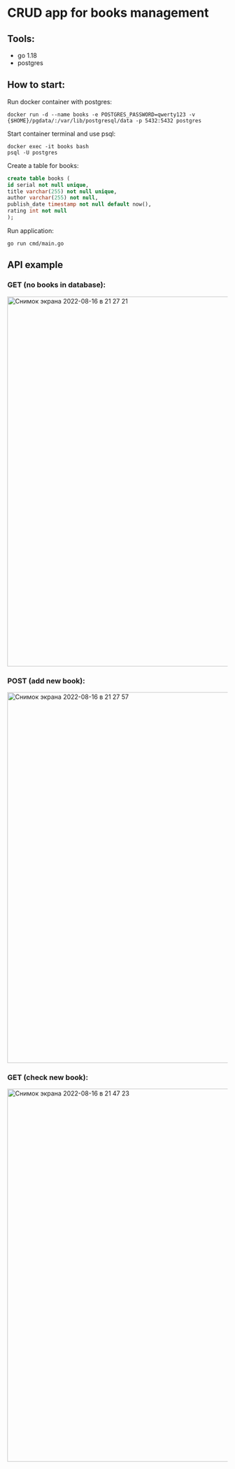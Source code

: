 # CRUD app for books management

## Tools:
+ go 1.18
+ postgres

## How to start:
Run docker container with postgres:
```
docker run -d --name books -e POSTGRES_PASSWORD=qwerty123 -v {$HOME}/pgdata/:/var/lib/postgresql/data -p 5432:5432 postgres
```

Start container terminal and use psql:
```
docker exec -it books bash
psql -U postgres
```

Create a table for books:
```sql
create table books (
id serial not null unique,
title varchar(255) not null unique,
author varchar(255) not null,
publish_date timestamp not null default now(),
rating int not null
);
```

Run application:
```
go run cmd/main.go
```

## API example

### GET (no books in database):

<img width="846" alt="Снимок экрана 2022-08-16 в 21 27 21" src="https://user-images.githubusercontent.com/88317896/184955267-177e36df-5cf6-4d8e-94e7-4076224be120.png">

### POST (add new book):

<img width="848" alt="Снимок экрана 2022-08-16 в 21 27 57" src="https://user-images.githubusercontent.com/88317896/184955399-8ac214d6-0e05-4d30-bf9f-968e89ec68e5.png">

### GET (check new book):
<img width="853" alt="Снимок экрана 2022-08-16 в 21 47 23" src="https://user-images.githubusercontent.com/88317896/184955741-df5a8ed2-cc3c-4685-bb3f-8c8900281f32.png">





